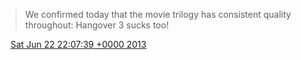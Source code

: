 > We confirmed today that the movie trilogy  has consistent quality throughout: Hangover 3 sucks too\!

<img src="../../media/tweet.ico" width="12" /> [Sat Jun 22 22:07:39 +0000 2013](https://twitter.com/DromerDenker/status/348562958139404288)